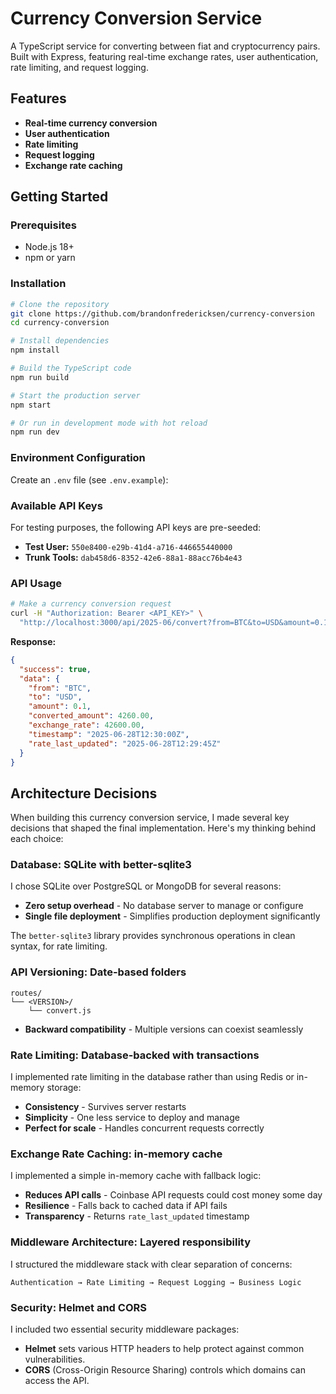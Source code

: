 # Currency Conversion Service

A TypeScript service for converting between fiat and cryptocurrency pairs. Built with Express, featuring real-time exchange rates, user authentication, rate limiting, and request logging.

## Features

- **Real-time currency conversion**
- **User authentication**
- **Rate limiting**
- **Request logging**
- **Exchange rate caching**

## Getting Started

### Prerequisites

- Node.js 18+ 
- npm or yarn

### Installation

```bash
# Clone the repository
git clone https://github.com/brandonfredericksen/currency-conversion
cd currency-conversion

# Install dependencies
npm install

# Build the TypeScript code
npm run build

# Start the production server
npm start

# Or run in development mode with hot reload
npm run dev
```

### Environment Configuration

Create an `.env` file (see `.env.example`):

### Available API Keys

For testing purposes, the following API keys are pre-seeded:

- **Test User:** `550e8400-e29b-41d4-a716-446655440000`
- **Trunk Tools:** `dab458d6-8352-42e6-88a1-88acc76b4e43`


### API Usage

```bash
# Make a currency conversion request
curl -H "Authorization: Bearer <API_KEY>" \
  "http://localhost:3000/api/2025-06/convert?from=BTC&to=USD&amount=0.1"
```

**Response:**
```json
{
  "success": true,
  "data": {
    "from": "BTC",
    "to": "USD",
    "amount": 0.1,
    "converted_amount": 4260.00,
    "exchange_rate": 42600.00,
    "timestamp": "2025-06-28T12:30:00Z",
    "rate_last_updated": "2025-06-28T12:29:45Z"
  }
}
```

## Architecture Decisions

When building this currency conversion service, I made several key decisions that shaped the final implementation. Here's my thinking behind each choice:

### Database: SQLite with better-sqlite3

I chose SQLite over PostgreSQL or MongoDB for several reasons:
- **Zero setup overhead** - No database server to manage or configure
- **Single file deployment** - Simplifies production deployment significantly

The `better-sqlite3` library provides synchronous operations in clean syntax, for rate limiting.

### API Versioning: Date-based folders

```
routes/
└── <VERSION>/
    └── convert.js
```

- **Backward compatibility** - Multiple versions can coexist seamlessly

### Rate Limiting: Database-backed with transactions

I implemented rate limiting in the database rather than using Redis or in-memory storage:
- **Consistency** - Survives server restarts
- **Simplicity** - One less service to deploy and manage
- **Perfect for scale** - Handles concurrent requests correctly

### Exchange Rate Caching: in-memory cache

I implemented a simple in-memory cache with fallback logic:
- **Reduces API calls** - Coinbase API requests could cost money some day
- **Resilience** - Falls back to cached data if API fails
- **Transparency** - Returns `rate_last_updated` timestamp

### Middleware Architecture: Layered responsibility

I structured the middleware stack with clear separation of concerns:
```
Authentication → Rate Limiting → Request Logging → Business Logic
```

### Security: Helmet and CORS

I included two essential security middleware packages:

- **Helmet** sets various HTTP headers to help protect against common vulnerabilities.
- **CORS** (Cross-Origin Resource Sharing) controls which domains can access the API.